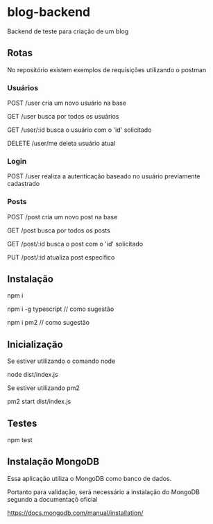 # blog-backend

Backend de teste para criação de um blog

## Rotas

No repositório existem exemplos de requisições utilizando o postman

### Usuários

POST /user cria um novo usuário na base

GET /user busca por todos os usuários

GET /user/:id busca o usuário com o 'id' solicitado

DELETE /user/me deleta usuário atual

### Login

POST /user realiza a autenticação baseado no usuário previamente cadastrado

### Posts

POST /post cria um novo post na base

GET /post busca por todos os posts

GET /post/:id busca o post com o 'id' solicitado

PUT /post/:id atualiza post específico

## Instalação

npm i

npm i -g typescript // como sugestão

npm i pm2 // como sugestão

## Inicialização

Se estiver utilizando o comando node

node dist/index.js

Se estiver utilizando pm2

pm2 start dist/index.js

## Testes

npm test

## Instalação MongoDB

Essa aplicação utiliza o MongoDB como banco de dados.

Portanto para validação, será necessário a instalação do MongoDB segundo a documentaçõ oficial

https://docs.mongodb.com/manual/installation/
